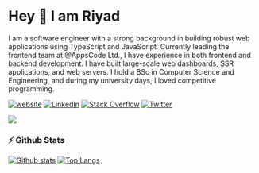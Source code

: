 # Hey 👋 I am Riyad
I am a software engineer with a strong background in building robust web applications using TypeScript and JavaScript. Currently leading the frontend team at @AppsCode Ltd., I have experience in both frontend and backend development. I have built large-scale web dashboards, SSR applications, and web servers. I hold a BSc in Computer Science and Engineering, and during my university days, I loved competitive programming.

[![website](https://img.shields.io/badge/Portfolio-nurriyad.com-2648ff?style=flat&logo=google-chrome)](https://nurriyad.com) [![LinkedIn](https://img.shields.io/badge/LinkedIn-%230077B5.svg?logo=linkedin&logoColor=white)](https://linkedin.com/in/nur-riyad) [![Stack Overflow](https://img.shields.io/badge/-Stackoverflow-FE7A16?logo=stack-overflow&logoColor=white)](https://stackoverflow.com/users/16781395) [![Twitter](https://img.shields.io/badge/Twitter-%231DA1F2.svg?logo=Twitter&logoColor=white)](https://twitter.com/qdnvubp) 

<img src="https://skillicons.dev/icons?i=js,ts,cpp,vite,vue,nuxt,react,next,nodejs,express,nest,prisma,postgres,mongodb,linux,docker,aws,cloudflare,kubernetes&theme=dark" />

###  ⚡ Github Stats
<a href="#">![Github stats](https://github-readme-stats.vercel.app/api?username=nurriyad&theme=blueberry&count_private=true&hide_border=true&line_height=20)</a>
<a href="#">![Top Langs](https://github-readme-stats.vercel.app/api/top-langs/?username=nurriyad&layout=compact&theme=blueberry&count_private=true&hide_border=true)</a>
 

